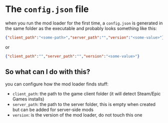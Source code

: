 # The `config.json` file

when you run the mod loader for the first time, a `config.json` is generated in the same folder as the executable and probably looks something like this:

```json
{"client_path":"<some-path>","server_path":"","version":"<some-value>"}
```

or

```json
{"client_path":"","server_path":"","version":"<some-value>"}
```

## So what can I do with this?

you can configure how the mod loader finds stuff:

- `client_path`: the path to the game client folder (it will detect Steam/Epic Games installs)
- `server_path`: the path to the server folder, this is empty when created but can be added for server-side mods
- `version`: is the version of the mod loader, do not touch this one
